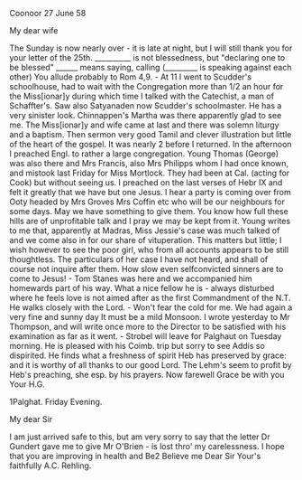  Coonoor 27 June 58

My dear wife

The Sunday is now nearly over - it is late at night, but I will still thank you for your letter of the 25th. __________ is not blessedness, but "declaring one to be blessed" ______ means saying, calling (_________ is speaking against each other) You allude probably to Rom 4,9. - At 11 I went to Scudder's schoolhouse, had to wait with the Congregation more than 1/2 an hour for the Miss[ionar]y during which time I talked with the Catechist, a man of Schaffter's. Saw also Satyanaden now Scudder's schoolmaster. He has a very sinister look. Chinnappen's Martha was there apparently glad to see me. The Miss[ionar]y and wife came at last and there was solemn liturgy and a baptism. Then sermon very good Tamil and clever illustration but little of the heart of the gospel. It was nearly 2 before I returned. In the afternoon I preached Engl. to rather a large congregation. Young Thomas (George) was also there and Mrs Francis, also Mrs Philipps whom I had once known, and mistook last Friday for Miss Mortlock. They had been at Cal. (acting for Cook) but without seeing us. I preached on the last verses of Hebr IX and felt it greatly that we have but one Jesus. I hear a party is coming over from Ooty headed by Mrs Groves Mrs Coffin etc who will be our neighbours for some days. May we have something to give them. You know how full these hills are of unprofitable talk and I pray we may be kept from it. Young writes to me that, apparently at Madras, Miss Jessie's case was much talked of and we come also in for our share of vituperation. This matters but little; I wish however to see the poor girl, who from all accounts appears to be still thoughtless. The particulars of her case I have not heard, and shall of course not inquire after them. How slow even selfconvicted sinners are to come to Jesus! - Tom Stanes was here and we accompanied him homewards part of his way. What a nice fellow he is - always disturbed where he feels love is not aimed after as the first Commandment of the N.T. He walks closely with the Lord. - Won't fear the cold for me. We had again a very fine and sunny day It must be a mild Monsoon. I wrote yesterday to Mr Thompson, and will write once more to the Director to be satisfied with his examination as far as it went. - Strobel will leave for Palghaut on Tuesday morning. He is pleased with his Coimb. trip but sorry to see Addis so dispirited. He finds what a freshness of spirit Heb has preserved by grace: and it is worthy of all thanks to our good Lord. The Lehm's seem to profit by Heb's preaching, she esp. by his prayers. 
Now farewell Grace be with you
 Your H.G.



 1Palghat. Friday Evening.

My dear Sir

I am just arrived safe to this, but am very sorry to say that the letter Dr Gundert gave me to give Mr O'Brien - is lost thro' my carelessness. 
I hope that you are improving in health and Be2
 Believe me
 Dear Sir
 Your's faithfully
 A.C. Rehling.

